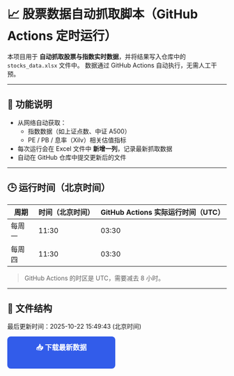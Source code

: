# 📈 股票数据自动抓取脚本（GitHub Actions 定时运行）

本项目用于 **自动抓取股票与指数实时数据**，并将结果写入仓库中的 `stocks_data.xlsx` 文件中。
数据通过 GitHub Actions 自动执行，无需人工干预。

---

## 🧠 功能说明

- 从网络自动获取：
  - 指数数据（如上证点数、中证 A500）
  - PE / PB / 息率（Xilv）相关估值指标
- 每次运行会在 Excel 文件中 **新增一列**，记录最新抓取数据
- 自动在 GitHub 仓库中提交更新后的文件

---

## 🕒 运行时间（北京时间）

| 周期   | 时间（北京时间） | GitHub Actions 实际运行时间（UTC） |
| ------ | ---------------- | ---------------------------------- |
| 每周一 | 11:30            | 03:30                              |
| 每周四 | 11:30            | 03:30                              |

> GitHub Actions 的时区是 UTC，需要减去 8 小时。

---

## 🧩 文件结构

最后更新时间：2025-10-22 15:49:43 (北京时间)

<a href="https://1024nettech.github.io/stocks.github.io/stocks_data.xlsx"
   download
   style="
      display:inline-block;
      padding:12px 24px;
      background-color:#325CEA;
      color:white;
      border-radius:8px;
      text-decoration:none;
      font-weight:600;
      font-size:16px;
      text-align:center;
      width:200px;
      height:50px;
   ">
📥 下载最新数据
</a>
